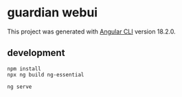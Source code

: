 # guardian webui

This project was generated with [Angular CLI](https://github.com/angular/angular-cli) version 18.2.0.

## development

```shell
npm install
npx ng build ng-essential
```

```shell
ng serve
```
